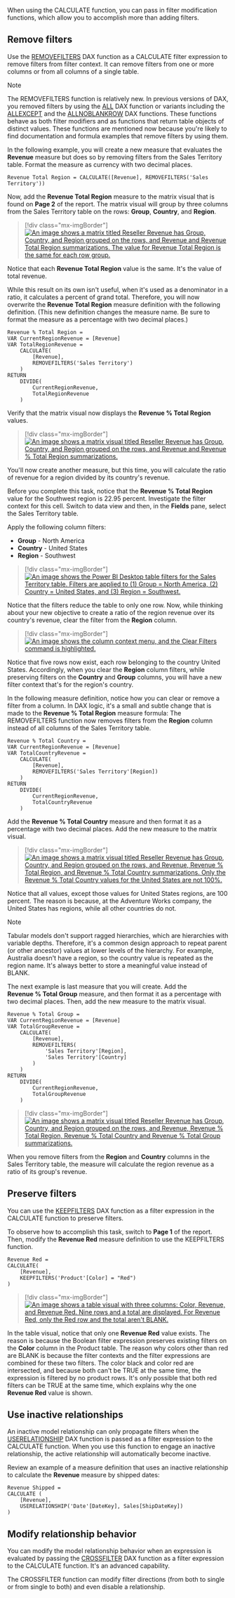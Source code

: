 When using the CALCULATE function, you can pass in filter modification functions, which allow you to accomplish more than adding filters.

## Remove filters

Use the [REMOVEFILTERS](https://docs.microsoft.com/dax/removefilters-function-dax/?azure-portal=true) DAX function as a CALCULATE filter expression to remove filters from filter context. It can remove filters from one or more columns or from all columns of a single table.

> [!NOTE]
> The REMOVEFILTERS function is relatively new. In previous versions of DAX, you removed filters by using the [ALL](https://docs.microsoft.com/dax/all-function-dax/?azure-portal=true) DAX function or variants including the [ALLEXCEPT](https://docs.microsoft.com/dax/allexcept-function-dax/?azure-portal=true) and the [ALLNOBLANKROW](https://docs.microsoft.com/dax/allnoblankrow-function-dax/?azure-portal=true) DAX functions. These functions behave as both filter modifiers and as functions that return table objects of distinct values. These functions are mentioned now because you're likely to find documentation and formula examples that remove filters by using them.

In the following example, you will create a new measure that evaluates the **Revenue** measure but does so by removing filters from the Sales Territory table. Format the measure as currency with two decimal places.

```dax
Revenue Total Region = CALCULATE([Revenue], REMOVEFILTERS('Sales Territory'))
```

Now, add the **Revenue Total Region** measure to the matrix visual that is found on **Page 2** of the report. The matrix visual will group by three columns from the Sales Territory table on the rows: **Group**, **Country**, and **Region**.

> [!div class="mx-imgBorder"]
> [![An image shows a matrix titled Reseller Revenue has Group, Country, and Region grouped on the rows, and Revenue and Revenue Total Region summarizations. The value for Revenue Total Region is the same for each row group.](../media/dax-matrix-sales-territory-revenue-1-ss.png)](../media/dax-matrix-sales-territory-revenue-1-ss.png#lightbox)

Notice that each **Revenue Total Region** value is the same. It's the value of total revenue.

While this result on its own isn't useful, when it's used as a denominator in a ratio, it calculates a percent of grand total. Therefore, you will now overwrite the **Revenue Total Region** measure definition with the following definition. (This new definition changes the measure name. Be sure to format the measure as a percentage with two decimal places.)

```dax
Revenue % Total Region =
VAR CurrentRegionRevenue = [Revenue]
VAR TotalRegionRevenue =
	CALCULATE(
		[Revenue],
		REMOVEFILTERS('Sales Territory')
	)
RETURN
	DIVIDE(
		CurrentRegionRevenue,
		TotalRegionRevenue
	)
```

Verify that the matrix visual now displays the **Revenue % Total Region** values.

> [!div class="mx-imgBorder"]
> [![An image shows a matrix visual titled Reseller Revenue has Group, Country, and Region grouped on the rows, and Revenue and Revenue % Total Region summarizations.](../media/dax-matrix-sales-territory-revenue-2-ss.png)](../media/dax-matrix-sales-territory-revenue-2-ss.png#lightbox)

You'll now create another measure, but this time, you will calculate the ratio of revenue for a region divided by its country's revenue.

Before you complete this task, notice that the **Revenue % Total Region** value for the Southwest region is 22.95 percent. Investigate the filter context for this cell. Switch to data view and then, in the **Fields** pane, select the Sales Territory table. 

Apply the following column filters:

- **Group** - North America
- **Country** - United States
- **Region** - Southwest

> [!div class="mx-imgBorder"]
> [![An image shows the Power BI Desktop table filters for the Sales Territory table. Filters are applied to (1) Group = North America, (2) Country = United States, and (3) Region = Southwest.](../media/dax-table-sales-territory-column-filters-ssm.png)](../media/dax-table-sales-territory-column-filters-ssm.png#lightbox)

Notice that the filters reduce the table to only one row. Now, while thinking about your new objective to create a ratio of the region revenue over its country's revenue, clear the filter from the **Region** column.

> [!div class="mx-imgBorder"]
> [![An image shows the column context menu, and the Clear Filters command is highlighted.](../media/dax-sales-territory-table-column-filters-clear-ssm.png)](../media/dax-sales-territory-table-column-filters-clear-ssm.png#lightbox)

Notice that five rows now exist, each row belonging to the country United States. Accordingly, when you clear the **Region** column filters, while preserving filters on the **Country** and **Group** columns, you will have a new filter context that's for the region's country.

In the following measure definition, notice how you can clear or remove a filter from a column. In DAX logic, it's a small and subtle change that is made to the **Revenue % Total Region** measure formula: The REMOVEFILTERS function now removes filters from the **Region** column instead of all columns of the Sales Territory table.

```dax
Revenue % Total Country =
VAR CurrentRegionRevenue = [Revenue]
VAR TotalCountryRevenue =
	CALCULATE(
		[Revenue],
		REMOVEFILTERS('Sales Territory'[Region])
	)
RETURN
	DIVIDE(
		CurrentRegionRevenue,
		TotalCountryRevenue
	)
```

Add the **Revenue % Total Country** measure and then format it as a percentage with two decimal places. Add the new measure to the matrix visual.

> [!div class="mx-imgBorder"]
> [![An image shows a matrix visual titled Reseller Revenue has Group, Country, and Region grouped on the rows, and Revenue, Revenue % Total Region, and Revenue % Total Country summarizations. Only the Revenue % Total Country values for the United States are not 100%.](../media/dax-matrix-sales-territory-revenue-3-ssm.png)](../media/dax-matrix-sales-territory-revenue-3-ssm.png#lightbox)

Notice that all values, except those values for United States regions, are 100 percent. The reason is because, at the Adventure Works company, the United States has regions, while all other countries do not.

> [!NOTE]
> Tabular models don't support ragged hierarchies, which are hierarchies with variable depths. Therefore, it's a common design approach to repeat parent (or other ancestor) values at lower levels of the hierarchy. For example, Australia doesn't have a region, so the country value is repeated as the region name. It's always better to store a meaningful value instead of BLANK.

The next example is last measure that you will create. Add the **Revenue % Total Group** measure, and then format it as a percentage with two decimal places. Then, add the new measure to the matrix visual.

```dax
Revenue % Total Group =
VAR CurrentRegionRevenue = [Revenue]
VAR TotalGroupRevenue =
	CALCULATE(
		[Revenue],
		REMOVEFILTERS(
			'Sales Territory'[Region],
			'Sales Territory'[Country]
		)
	)
RETURN
	DIVIDE(
		CurrentRegionRevenue,
		TotalGroupRevenue
	)
```

> [!div class="mx-imgBorder"]
> [![An image shows a matrix visual titled Reseller Revenue has Group, Country, and Region grouped on the rows, and Revenue, Revenue % Total Region, Revenue % Total Country and Revenue % Total Group summarizations.](../media/dax-matrix-sales-territory-revenue-4-ss.png)](../media/dax-matrix-sales-territory-revenue-4-ss.png#lightbox)

When you remove filters from the **Region** and **Country** columns in the Sales Territory table, the measure will calculate the region revenue as a ratio of its group's revenue.

## Preserve filters

You can use the [KEEPFILTERS](https://docs.microsoft.com/dax/keepfilters-function-dax/?azure-portal=true) DAX function as a filter expression in the CALCULATE function to preserve filters. 

To observe how to accomplish this task, switch to **Page 1** of the report. Then, modify the **Revenue Red** measure definition to use the KEEPFILTERS function.

```dax
Revenue Red =
CALCULATE(
	[Revenue],
	KEEPFILTERS('Product'[Color] = "Red")
)
```

> [!div class="mx-imgBorder"]
> [![An image shows a table visual with three columns: Color, Revenue, and Revenue Red. Nine rows and a total are displayed. For Revenue Red, only the Red row and the total aren't BLANK.](../media/dax-table-color-revenue-red-keep-filters-ss.png)](../media/dax-table-color-revenue-red-keep-filters-ss.png#lightbox)

In the table visual, notice that only one **Revenue Red** value exists. The reason is because the Boolean filter expression preserves existing filters on the **Color** column in the Product table. The reason why colors other than red are BLANK is because the filter contexts and the filter expressions are combined for these two filters. The color black and color red are intersected, and because both can't be TRUE at the same time, the expression is filtered by no product rows. It's only possible that both red filters can be TRUE at the same time, which explains why the one **Revenue Red** value is shown.

## Use inactive relationships

An inactive model relationship can only propagate filters when the [USERELATIONSHIP](https://docs.microsoft.com/dax/userelationship-function-dax/?azure-portal=true) DAX function is passed as a filter expression to the CALCULATE function. When you use this function to engage an inactive relationship, the active relationship will automatically become inactive.

Review an example of a measure definition that uses an inactive relationship to calculate the **Revenue** measure by shipped dates:

```dax
Revenue Shipped =
CALCULATE (
	[Revenue],
	USERELATIONSHIP('Date'[DateKey], Sales[ShipDateKey])
)
```

## Modify relationship behavior

You can modify the model relationship behavior when an expression is evaluated by passing the [CROSSFILTER](https://docs.microsoft.com/dax/crossfilter-function-dax/?azure-portal=true) DAX function as a filter expression to the CALCULATE function. It's an advanced capability.

The CROSSFILTER function can modify filter directions (from both to single or from single to both) and even disable a relationship.
